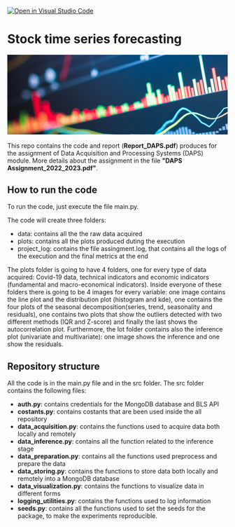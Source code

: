 [![Open in Visual Studio Code](https://classroom.github.com/assets/open-in-vscode-c66648af7eb3fe8bc4f294546bfd86ef473780cde1dea487d3c4ff354943c9ae.svg)](https://classroom.github.com/online_ide?assignment_repo_id=9481312&assignment_repo_type=AssignmentRepo)
<!-- # Data Acquisition and Processing Systems (DAPS) (ELEC0136) -->
# Stock time series forecasting


![My Image](timeseries_banner.jpeg)

This repo contains the code and report (**Report_DAPS.pdf**) produces for the assignment of Data Acquisition and Processing Systems (DAPS) module.
More details about the assignment in the file **"DAPS Assignment_2022_2023.pdf"**.

## How to run the code
To run the code, just execute the file main.py.

The code will create three folders:

- data: contains all the the raw data acquired
- plots: contains all the plots produced duting the execution
- project_log: contains the file assingment.log, that contains all the logs of the execution and the final metrics at the end

The plots folder is going to have 4 folders, one for every type of data acquired: Covid-19 data, technical indicators and economic indicators (fundamental and macro-economical indicators). Inside everyone of these folders there is going to be 4 images for every variable: one image contains the line plot and the distribution plot (histogram and kde), one contains the four plots of the seasonal decomposition(series, trend, seasonality and residuals), one contains two plots that show the outliers detected with two different methods (IQR and Z-score) and finally the last shows the autocorrelation plot. Furthermore, the lot folder contains also the inference plot (univariate and multivariate): one image shows the inference and one show the residuals.

## Repository structure
All the code is in the main.py file and in the src folder. The src folder contains the following files:

- **auth.py**: contains credentials for the MongoDB database and BLS API
- **costants.py**: contains costants that are been used inside the all repository
- **data_acquisition.py**: contains the functions used to acquire data both locally and remotely
- **data_inference.py**: contains all the function related to the inference stage
- **data_preparation.py**: contains all the functions used preprocess and prepare the data
- **data_storing.py**: contains the functions to store data both locally and
remotely into a MongoDB database
- **data_visualization.py**: contains the functions to visualize data in different forms
- **logging_utilities.py**: contains the functions used to log information
- **seeds.py**: contains all the functions used to set the seeds for the package, to make the experiments reproducible.


